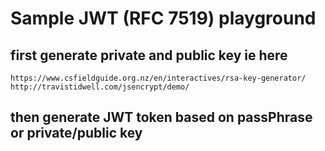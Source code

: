 # Sample JWT (RFC 7519) playground

## first generate private and public key ie here

```
https://www.csfieldguide.org.nz/en/interactives/rsa-key-generator/
http://travistidwell.com/jsencrypt/demo/
```

## then generate JWT token based on passPhrase or private/public key

##
